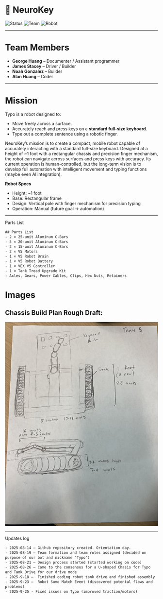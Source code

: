 # 🧠 NeuroKey

![Status](https://img.shields.io/badge/Status-In%20Progress-blue)
![Team](https://img.shields.io/badge/Team-4%20Members-purple)
![Robot](https://img.shields.io/badge/Robot-Typo-orange)

---

# Team Members
- **George Huang** – Documenter / Assistant programmer
- **James Stacey** – Driver / Builder  
- **Noah Gonzalez** – Builder
- **Alan Huang** – Coder

---

# Mission
Typo is a robot designed to:  
- Move freely across a surface.  
- Accurately reach and press keys on a **standard full-size keyboard**.  
- Type out a complete sentence using a robotic finger.  

NeuroKey’s mission is to create a compact, mobile robot capable of accurately interacting with a standard full-size keyboard.
Designed at a height of ~1 foot with a rectangular chassis and precision finger mechanism, the robot can navigate across surfaces and press keys with accuracy. Its current operation is human-controlled, but the long-term vision is to develop full automation with intelligent movement and typing functions (maybe even AI integration).

**Robot Specs**  
- Height: ~1 foot  
- Base: Rectangular frame  
- Design: Vertical pole with finger mechanism for precision typing  
- Operation: Manual (future goal → automation)  

---

Parts List
```ansi
## Parts List
- 2 × 25-unit Aluminum C-Bars  
- 5 × 20-unit Aluminum C-Bars  
- 2 × 15-unit Aluminum C-Bars  
- 2 × V5 Motors  
- 1 × V5 Robot Brain  
- 1 × V5 Robot Battery  
- 1 × VEX V5 Controller  
- 1 × Tank Tread Upgrade Kit  
- Axles, Gears, Power Cables, Clips, Hex Nuts, Retainers  
```
# Images

## Chassis Build Plan Rough Draft:
![Chassis Build Plan](images/IMG_6245.jpeg)

---

Updates log
```ansi
- 2025-08-14 – Github repository created. Orientation day.
- 2025-08-19 – Team formation and team roles assigned (decided on purpose of our bot and nickname 'Typo')
- 2025-08-21 – Design process started (started working on code)
- 2025-08-26 – Came to the consensus for a U-shaped Chasis for Typo and Tank Drive for our drive mode
- 2025-9-18 –  Finished coding robot tank drive and finished assembly
- 2025-9-23 –  Robot Sumo Match Event (discovered potental flaws and problems)
- 2025-9-25 - Fixed issues on Typo (improved traction/motors)
